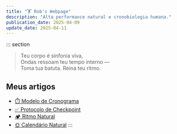 ```yaml
---
title: "🏋️ Rob's Webpage"
description: "Alta performance natural e cronobiologia humana."
publication_date: 2025-04-09
update_date: 2025-04-11
---
```


::: section
> Teu corpo é sinfonia viva,  
> Ondas ressoam teu tempo interno —  
> Toma tua batuta. Reina teu ritmo.

## Meus artigos

* [⏱️ Modelo de Cronograma](/schedule-template/)
* [✅ Protocolo de Checkpoint](/checkpoint-protocol/)
* [🏕️ Ritmo Natural](/natural-rhythm/)
* [🌞 Calendário Natural](/natural-calendar/)
:::
